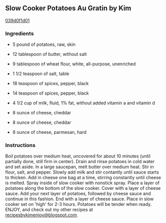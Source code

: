## Slow Cooker Potatoes Au Gratin by Kim

[039d0f1d01](http://www.food.com/recipe/slow-cooker-potatoes-au-gratin-by-kim-397514)

### Ingredients

 - 5 pound of potatoes, raw, skin

 - 12 tablespoon of butter, without salt

 - 9 tablespoon of wheat flour, white, all-purpose, unenriched

 - 1 1/2 teaspoon of salt, table

 - 18 teaspoon of spices, pepper, black

 - 14 teaspoon of spices, pepper, black

 - 4 1/2 cup of milk, fluid, 1% fat, without added vitamin a and vitamin d

 - 8 ounce of cheese, cheddar

 - 8 ounce of cheese, cheddar

 - 8 ounce of cheese, parmesan, hard

### Instructions

Boil potatoes over medium heat, uncovered for about 10 minutes (until partially done, still firm in center). Drain and rinse potatoes in cold water and set aside. In a large saucepan, melt butter over medium heat. Stir in flour, salt, and pepper. Slowly add milk and stir contantly until sauce starts to thicken. Add in cheese one bag at a time, stirring constantly until cheese is melted. Spray inside of slow cooker with nonstick spray. Place a layer of potatoes along the bottom of the slow cooker. Cover with a layer of cheese sauce. Add your next layer of potatoes, followed by cheese sauce and continue in this fashion. End with a layer of cheese sauce. Place in slow cooker set on 'high' for 2-3 hours. Potatoes will be tender when ready. ENJOY, and check out my other recipes at recipesbykimenjoy@blogspot.com.